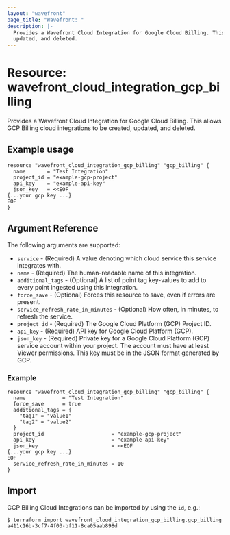 ```yaml
---
layout: "wavefront"
page_title: "Wavefront: "
description: |-
  Provides a Wavefront Cloud Integration for Google Cloud Billing. This allows GCP Billing cloud integrations to be created,
  updated, and deleted.
---
```


# Resource: wavefront_cloud_integration_gcp_billing

Provides a Wavefront Cloud Integration for Google Cloud Billing. This allows GCP Billing cloud integrations to be created,
updated, and deleted.

## Example usage

```hcl
resource "wavefront_cloud_integration_gcp_billing" "gcp_billing" {
  name       = "Test Integration"
  project_id = "example-gcp-project"
  api_key    = "example-api-key"
  json_key   = <<EOF
{...your gcp key ...}
EOF
}
```

## Argument Reference

The following arguments are supported:

* `service` - (Required) A value denoting which cloud service this service integrates with.
* `name` - (Required) The human-readable name of this integration.
* `additional_tags` - (Optional) A list of point tag key-values to add to every point ingested using this integration.
* `force_save` - (Optional) Forces this resource to save, even if errors are present.
* `service_refresh_rate_in_minutes` - (Optional) How often, in minutes, to refresh the service.
* `project_id` - (Required) The Google Cloud Platform (GCP) Project ID.
* `api_key` - (Required) API key for Google Cloud Platform (GCP).
* `json_key` - (Required) Private key for a Google Cloud Platform (GCP) service account within your project.
  The account must have at least Viewer permissions. This key must be in the JSON format generated by GCP.

### Example

```hcl
resource "wavefront_cloud_integration_gcp_billing" "gcp_billing" {
  name            = "Test Integration"
  force_save      = true
  additional_tags = {
    "tag1" = "value1"
    "tag2" = "value2"
  }
  project_id                      = "example-gcp-project"
  api_key                         = "example-api-key"
  json_key                        = <<EOF
{...your gcp key ...}
EOF
  service_refresh_rate_in_minutes = 10
}
```

## Import

GCP Billing Cloud Integrations can be imported by using the `id`, e.g.:

```
$ terraform import wavefront_cloud_integration_gcp_billing.gcp_billing a411c16b-3cf7-4f03-bf11-8ca05aab898d
```